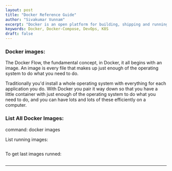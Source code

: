 ```yaml
---
layout: post
title: "Docker Reference Guide"
author: "Sivakumar Vunnam"
excerpt: "Docker is an open platform for building, shipping and running distributed applications. It gives programmers, development teams and operations engineers the common toolbox they need to take advantage of the distributed and networked nature of modern applications. In other words , Docker is an abstraction on top of low-level operating system tools that allows you to run one or more containerized processes or applications within one or more virtualized Linux instances."
keywords: Docker, Docker-Compose, DevOps, K8S
draft: false
---
```

### Docker images:
The Docker Flow, the fundamental concept, in Docker, it all begins with an image. An image is every file that makes up just enough of the operating system to do what you need to do.

Traditionally you'd install a whole operating system with everything for each application you do. With Docker you pair it way down so that you have a little container with just enough of the operating system to do what you need to do, and you can have lots and lots of these efficiently on a computer.

### List All Docker Images:
command: docker images

List running images:

```docker ps -a
```
To get last images runned:

```docker ps -l
```

---
